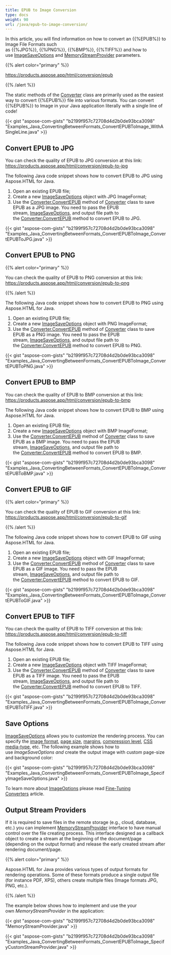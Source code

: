 ```yaml
---
title: EPUB to Image Conversion
type: docs
weight: 90
url: /java/epub-to-image-conversion/
---
```


In this article, you will find information on how to convert an {{%EPUB%}} to Image File Formats such as {{%JPG%}}, {{%PNG%}}, {{%BMP%}}, {{%TIFF%}} and how to use [ImageSaveOptions](https://apireference.aspose.com/java/html/aspose.html.saving/imagesaveoptions) and [MemoryStreamProvider](https://apireference.aspose.com/html/java/com.aspose.html/package-frame) parameters.

{{% alert color="primary" %}} 

<https://products.aspose.app/html/conversion/epub>

{{% /alert %}} 

The static methods of the [Converter](https://apireference.aspose.com/java/html/aspose.html.converters/converter) class are primarily used as the easiest way to convert {{%EPUB%}} file into various formats. You can convert {{%EPUB%}} to Image in your Java application literally with a single line of code!

{{< gist "aspose-com-gists" "b2199f957c72708d4d2b0de93bca3098" "Examples_Java_ConvertingBetweenFormats_ConvertEPUBToImage_WithASingleLine.java" >}}
## **Convert EPUB to JPG** ## 
You can check the quality of EPUB to JPG conversion at this link: <https://products.aspose.app/html/conversion/epub-to-jpg>

The following Java code snippet shows how to convert EPUB to JPG using Aspose.HTML for Java.

1. Open an existing EPUB file;
1. Create a new [ImageSaveOptions](https://apireference.aspose.com/java/html/aspose.html.saving/imagesaveoptions) object with JPG ImageFormat;
1. Use the [Converter.ConvertEPUB](https://apireference.aspose.com/java/html/aspose.html.converters.converter/convertepub/methods/7) method of [Converter](https://apireference.aspose.com/java/html/aspose.html.converters/converter) class to save EPUB as a JPG image. You need to pass the EPUB stream, [ImageSaveOptions](https://apireference.aspose.com/java/html/aspose.html.saving/imagesaveoptions), and output file path to the [Converter.ConvertEPUB](https://apireference.aspose.com/java/html/aspose.html.converters.converter/convertepub/methods/7) method to convert EPUB to JPG.

{{< gist "aspose-com-gists" "b2199f957c72708d4d2b0de93bca3098" "Examples_Java_ConvertingBetweenFormats_ConvertEPUBToImage_ConvertEPUBToJPG.java" >}}
## **Convert EPUB to PNG** ## 
{{% alert color="primary" %}} 

You can check the quality of EPUB to PNG conversion at this link: <https://products.aspose.app/html/conversion/epub-to-png>

{{% /alert %}} 

The following Java code snippet shows how to convert EPUB to PNG using Aspose.HTML for Java.

1. Open an existing EPUB file;
1. Create a new [ImageSaveOptions](https://apireference.aspose.com/java/html/aspose.html.saving/imagesaveoptions) object with PNG ImageFormat;
1. Use the [Converter.ConvertEPUB](https://apireference.aspose.com/java/html/aspose.html.converters.converter/convertepub/methods/7) method of [Converter](https://apireference.aspose.com/java/html/aspose.html.converters/converter) class to save EPUB as a PNG image. You need to pass the EPUB stream, [ImageSaveOptions](https://apireference.aspose.com/java/html/aspose.html.saving/imagesaveoptions), and output file path to the [Converter.ConvertEPUB](https://apireference.aspose.com/java/html/aspose.html.converters.converter/convertepub/methods/7) method to convert EPUB to PNG.

{{< gist "aspose-com-gists" "b2199f957c72708d4d2b0de93bca3098" "Examples_Java_ConvertingBetweenFormats_ConvertEPUBToImage_ConvertEPUBToPNG.java" >}}
## **Convert EPUB to BMP** ## 
You can check the quality of EPUB to BMP conversion at this link: <https://products.aspose.app/html/conversion/epub-to-bmp>

The following Java code snippet shows how to convert EPUB to BMP using Aspose.HTML for Java.

1. Open an existing EPUB file;
1. Create a new [ImageSaveOptions](https://apireference.aspose.com/java/html/aspose.html.saving/imagesaveoptions) object with BMP ImageFormat;
1. Use the [Converter.ConvertEPUB](https://apireference.aspose.com/java/html/aspose.html.converters.converter/convertepub/methods/7) method of [Converter](https://apireference.aspose.com/java/html/aspose.html.converters/converter) class to save EPUB as a BMP image. You need to pass the EPUB stream, [ImageSaveOptions](https://apireference.aspose.com/java/html/aspose.html.saving/imagesaveoptions), and output file path to the [Converter.ConvertEPUB](https://apireference.aspose.com/java/html/aspose.html.converters.converter/convertepub/methods/7) method to convert EPUB to BMP.

{{< gist "aspose-com-gists" "b2199f957c72708d4d2b0de93bca3098" "Examples_Java_ConvertingBetweenFormats_ConvertEPUBToImage_ConvertEPUBToBMP.java" >}}
## **Convert EPUB to GIF** ## 


{{% alert color="primary" %}} 

You can check the quality of EPUB to GIF conversion at this link: <https://products.aspose.app/html/conversion/epub-to-gif>

{{% /alert %}} 

The following Java code snippet shows how to convert EPUB to GIF using Aspose.HTML for Java.

1. Open an existing EPUB file;
1. Create a new [ImageSaveOptions](https://apireference.aspose.com/java/html/aspose.html.saving/imagesaveoptions) object with GIF ImageFormat;
1. Use the [Converter.ConvertEPUB](https://apireference.aspose.com/java/html/aspose.html.converters.converter/convertepub/methods/7) method of [Converter](https://apireference.aspose.com/java/html/aspose.html.converters/converter) class to save EPUB as a GIF image. You need to pass the EPUB stream, [ImageSaveOptions](https://apireference.aspose.com/java/html/aspose.html.saving/imagesaveoptions), and output file path to the [Converter.ConvertEPUB](https://apireference.aspose.com/java/html/aspose.html.converters.converter/convertepub/methods/7) method to convert EPUB to GIF.

{{< gist "aspose-com-gists" "b2199f957c72708d4d2b0de93bca3098" "Examples_Java_ConvertingBetweenFormats_ConvertEPUBToImage_ConvertEPUBToGIF.java" >}}
## **Convert EPUB to TIFF** ## 
You can check the quality of EPUB to TIFF conversion at this link: <https://products.aspose.app/html/conversion/epub-to-tiff>

The following Java code snippet shows how to convert EPUB to TIFF using Aspose.HTML for Java.

1. Open an existing EPUB file;
1. Create a new [ImageSaveOptions](https://apireference.aspose.com/java/html/aspose.html.saving/imagesaveoptions) object with TIFF ImageFormat;
1. Use the [Converter.ConvertEPUB](https://apireference.aspose.com/java/html/aspose.html.converters.converter/convertepub/methods/7) method of [Converter](https://apireference.aspose.com/java/html/aspose.html.converters/converter) class to save EPUB as a TIFF image. You need to pass the EPUB stream, [ImageSaveOptions](https://apireference.aspose.com/java/html/aspose.html.saving/imagesaveoptions), and output file path to the [Converter.ConvertEPUB](https://apireference.aspose.com/java/html/aspose.html.converters.converter/convertepub/methods/7) method to convert EPUB to TIFF.

{{< gist "aspose-com-gists" "b2199f957c72708d4d2b0de93bca3098" "Examples_Java_ConvertingBetweenFormats_ConvertEPUBToImage_ConvertEPUBToTIFF.java" >}}
## **Save Options** ## 
[ImageSaveOptions](https://apireference.aspose.com/java/html/aspose.html.saving/imagesaveoptions) allows you to customize the rendering process. You can specify the [image format](https://apireference.aspose.com/html/java/com.aspose.html.rendering.image/ImageFormat), [page size](https://apireference.aspose.com/html/java/com.aspose.html.rendering/RenderingOptions#getPageSetup--), [margins](https://apireference.aspose.com/html/java/com.aspose.html.drawing/Page#getMargin--), [compression level](https://apireference.aspose.com/html/java/com.aspose.html.rendering.image/Compression), [CSS media-type](https://apireference.aspose.com/html/java/com.aspose.html.rendering/MediaType), etc. The following example shows how to use *ImageSaveOptions and* create the output image with custom page-size and background color:

{{< gist "aspose-com-gists" "b2199f957c72708d4d2b0de93bca3098" "Examples_Java_ConvertingBetweenFormats_ConvertEPUBToImage_SpecifyImageSaveOptions.java" >}}

To learn more about [ImageOptions](https://apireference.aspose.com/java/html/aspose.html.saving/imagesaveoptions) please read [Fine-Tuning Converters](/html/java/fine-tuning-converters/) article.
## **Output Stream Providers** ## 
If it is required to save files in the remote storage (e.g., cloud, database, etc.) you can implement [MemoryStreamProvider](https://apireference.aspose.com/html/java/com.aspose.html/package-frame) interface to have manual control over the file creating process. This interface designed as a callback object to create a stream at the beginning of the document/page (depending on the output format) and release the early created stream after rendering document/page.

{{% alert color="primary" %}} 

Aspose.HTML for Java provides various types of output formats for rendering operations. Some of these formats produce a single output file (for instance PDF, XPS), others create multiple files (Image formats JPG, PNG, etc.).

{{% /alert %}} 

The example below shows how to implement and use the your own *MemoryStreamProvider* in the application:

{{< gist "aspose-com-gists" "b2199f957c72708d4d2b0de93bca3098" "MemoryStreamProvider.java" >}}

{{< gist "aspose-com-gists" "b2199f957c72708d4d2b0de93bca3098" "Examples_Java_ConvertingBetweenFormats_ConvertEPUBToImage_SpecifyCustomStreamProvider.java" >}}
